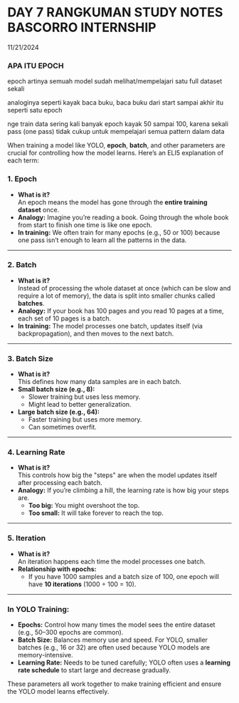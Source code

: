 # DAY 7 RANGKUMAN STUDY NOTES BASCORRO INTERNSHIP

11/21/2024

### APA ITU EPOCH

epoch artinya semuah model sudah melihat/mempelajari satu full dataset sekali

analoginya seperti kayak baca buku, baca buku dari start sampai akhir itu seperti satu epoch

nge train data sering kali banyak epoch kayak 50 sampai 100, karena sekali pass (one pass) tidak cukup untuk mempelajari semua pattern dalam data

When training a model like YOLO, **epoch**, **batch**, and other parameters are crucial for controlling how the model learns. Here’s an ELI5 explanation of each term:

### **1. Epoch**

- **What is it?**  
  An epoch means the model has gone through the **entire training dataset** once.
- **Analogy:** Imagine you’re reading a book. Going through the whole book from start to finish one time is like one epoch.
- **In training:** We often train for many epochs (e.g., 50 or 100) because one pass isn’t enough to learn all the patterns in the data.

---

### **2. Batch**

- **What is it?**  
  Instead of processing the whole dataset at once (which can be slow and require a lot of memory), the data is split into smaller chunks called **batches**.
- **Analogy:** If your book has 100 pages and you read 10 pages at a time, each set of 10 pages is a batch.
- **In training:** The model processes one batch, updates itself (via backpropagation), and then moves to the next batch.

---

### **3. Batch Size**

- **What is it?**  
  This defines how many data samples are in each batch.
- **Small batch size (e.g., 8):**
  - Slower training but uses less memory.
  - Might lead to better generalization.
- **Large batch size (e.g., 64):**
  - Faster training but uses more memory.
  - Can sometimes overfit.

---

### **4. Learning Rate**

- **What is it?**  
  This controls how big the "steps" are when the model updates itself after processing each batch.
- **Analogy:** If you’re climbing a hill, the learning rate is how big your steps are.
  - **Too big:** You might overshoot the top.
  - **Too small:** It will take forever to reach the top.

---

### **5. Iteration**

- **What is it?**  
  An iteration happens each time the model processes one batch.
- **Relationship with epochs:**
  - If you have 1000 samples and a batch size of 100, one epoch will have **10 iterations** (1000 ÷ 100 = 10).

---

### In YOLO Training:

- **Epochs:** Control how many times the model sees the entire dataset (e.g., 50–300 epochs are common).
- **Batch Size:** Balances memory use and speed. For YOLO, smaller batches (e.g., 16 or 32) are often used because YOLO models are memory-intensive.
- **Learning Rate:** Needs to be tuned carefully; YOLO often uses a **learning rate schedule** to start large and decrease gradually.

These parameters all work together to make training efficient and ensure the YOLO model learns effectively.
